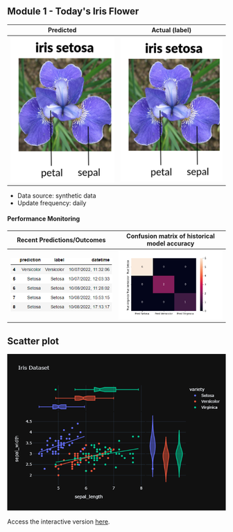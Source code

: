 
## Module 1 - Today's Iris Flower 

| Predicted | Actual (label)
|--------|------- 
| ![Iris](https://raw.githubusercontent.com/bensnow6/serverless-ml-course/main/assets/latest_iris.png) | ![Iris](https://raw.githubusercontent.com/bensnow6/serverless-ml-course/main/assets/actual_iris.png) 

 * Data source: synthetic data
 * Update frequency: daily

#### Performance Monitoring 

| Recent Predictions/Outcomes | Confusion matrix of historical model accuracy 
|--------|------- 
| ![Recent predictions](https://raw.githubusercontent.com/bensnow6/serverless-ml-course/main/assets/df_recent.png) | ![Confusion Matrix](https://raw.githubusercontent.com/bensnow6/serverless-ml-course/main/assets/confusion_matrix.png)


## Scatter plot
![Scatter plot](https://raw.githubusercontent.com/bensnow6/serverless-ml-course/main/assets/scatter_plot.png)

Access the interactive version [here](https://bensnow6.github.io/iris_interactive/). 